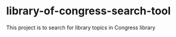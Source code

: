 # library-of-congress-search-tool

This project is to search for library topics in Congress library
